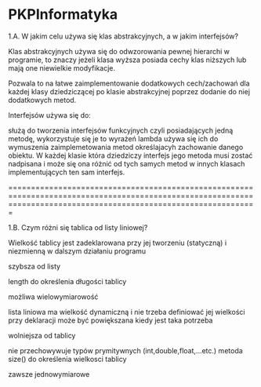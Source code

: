 # PKPInformatyka

1.A. W jakim celu używa się klas abstrakcyjnych, a w jakim interfejsów?

Klas abstrakcyjnych używa się do odwzorowania pewnej hierarchi w programie, to znaczy jeżeli klasa wyższa posiada cechy klas niższych lub mają one niewielkie modyfikacje.

Pozwala to na łatwe zaimplementowanie dodatkowych cech/zachowań dla każdej klasy dziedziczącej po klasie abstrakcyjnej poprzez dodanie do niej dodatkowych metod.

Interfejsów używa się do:

służą do tworzenia interfejsów funkcyjnych czyli posiadających jedną metodę, wykorzystuje się je to wyrażeń lambda używa się ich do wymuszenia zaimplemetowania metod określajacyh zachowanie danego obiektu. W każdej klasie która dziedziczy interfejs jego metoda musi zostać nadpisana i może się ona różnić od tych samych metod w innych klasach implementujących ten sam interfejs.

===================================================================================================================================================================

1.B. Czym różni się tablica od listy liniowej?

Wielkość tablicy jest zadeklarowana przy jej tworzeniu (statyczną) i niezmienną w dalszym działaniu programu

szybsza od listy

length do określenia długości tablicy

możliwa wielowymiarowość

lista liniowa ma wielkość dynamiczną i nie trzeba definiować jej wielkości przy deklaracji może być powiększana kiedy jest taka potrzeba

wolniejsza od tablicy

nie przechowywuje typów prymitywnych (int,double,float,...etc.) metoda size() do określenia wielkosci tablicy

zawsze jednowymiarowe
